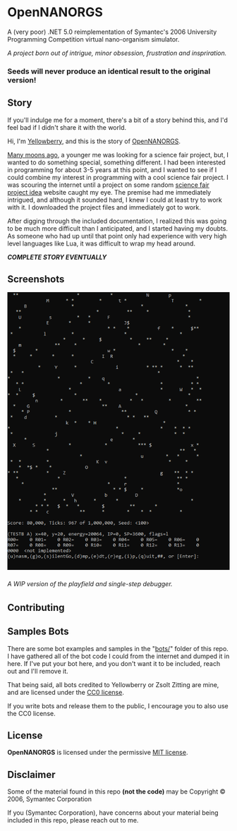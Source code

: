 ﻿# OpenNANORGS

A (very poor) .NET 5.0 reimplementation of Symantec's 2006
University Programming Competition virtual nano-organism simulator.

*A project born out of intrigue, minor obsession, frustration and inspriration.* 

### Seeds will never produce an identical result to the original version!

## Story

If you'll indulge me for a moment, there's a bit of a story behind this,
and I'd feel bad if I didn't share it with the world.

Hi, I'm [Yellowberry](https://github.com/YellowberryHN), and this is
the story of [OpenNANORGS](https://github.com/YellowberryHN/OpenNANORGS).

[Many moons ago](# "apparently sometime around 1384988829"), a younger me
was looking for a science fair project, but, I wanted to do something special,
something different. I had been interested in programming for about 3-5 years
at this point, and I wanted to see if I could combine my interest in programming
with a cool science fair project. I was scouring the internet until a project on
some random [science fair project idea][1] website caught my eye. The premise had
me immediately intrigued, and although it sounded hard, I knew I could at least
try to work with it. I downloaded the project files and immediately got to work.

After digging through the included documentation, I realized this was going to be
much more difficult than I anticipated, and I started having my doubts. As someone
who had up until that point only had experience with very high level languages like
Lua, it was difficult to wrap my head around.

***COMPLETE STORY EVENTUALLY***

[1]: <https://www.sciencebuddies.org/science-fair-projects/project-ideas/CompSci_p021/computer-science/programming-nanorgs-in-a-virtual-world> "Programming NANORGs in a Virtual World"

## Screenshots

![](./images/1.png)

###### A WIP version of the playfield and single-step debugger.

## Contributing



## Samples Bots

There are some bot examples and samples in the "[bots/](../../blob/master/bots)" folder of this repo.
I have gathered all of the bot code I could from the internet and dumped it in here. 
If I've put your bot here, and you don't want it to be included, reach out and I'll remove it.

That being said, all bots credited to Yellowberry or Zsolt Zitting are mine,
and are licensed under the [CC0 license](https://creativecommons.org/publicdomain/zero/1.0/).

If you write bots and release them to the public, I encourage you to also use the CC0 license.

## License 

**OpenNANORGS** is licensed under the permissive [MIT license](https://choosealicense.com/licenses/mit/).

## Disclaimer

Some of the material found in this repo **(not the code)** may be Copyright &copy; 2006, Symantec Corporation

If you (Symantec Corporation), have concerns about your material being included in this repo, please reach out to me.
